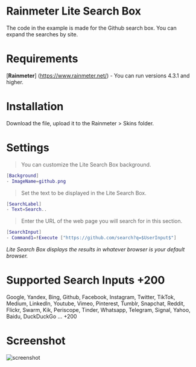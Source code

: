 # Rainmeter Lite Search Box
The code in the example is made for the Github search box. You can expand the searches by site.

# Requirements
[**Rainmeter**] (https://www.rainmeter.net/) - You can run versions 4.3.1 and higher.

# Installation
Download the file, upload it to the Rainmeter > Skins folder.

# Settings

>You can customize the Lite Search Box background.
```lua
[Background]
- ImageName=github.png
```

> Set the text to be displayed in the Lite Search Box.
```lua
[SearchLabel]
- Text=Search..
```

> Enter the URL of the web page you will search for in this section.
```lua
[SearchInput]
- Command1=!Execute ["https://github.com/search?q=$UserInput$"]
```
*Lite Search Box displays the results in whatever browser is your default browser.*

# Supported Search Inputs +200
Google, Yandex, Bing, Github, Facebook, Instagram, Twitter, TikTok, Medium, LinkedIn, Youtube, Vimeo, Pinterest, Tumblr, Snapchat, Reddit, Flickr, Swarm, Kik, Periscope, Tinder, Whatsapp, Telegram, Signal, Yahoo, Baidu, DuckDuckGo ... +200

# Screenshot 
![screenshot](https://user-images.githubusercontent.com/69988594/111701622-271c7300-884c-11eb-94a3-c8f8fc768e14.png)
